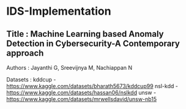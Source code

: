 # IDS-Implementation

## Title : Machine Learning based Anomaly Detection in Cybersecurity-A Contemporary approach

Authors : Jayanthi G, Sreevijnya M, Nachiappan N

Datasets : 
      kddcup - https://www.kaggle.com/datasets/bharath5673/kddcup99
      nsl-kdd - https://www.kaggle.com/datasets/hassan06/nslkdd
      unsw - https://www.kaggle.com/datasets/mrwellsdavid/unsw-nb15
